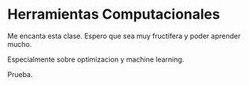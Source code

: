 # Herramientas Computacionales

Me encanta esta clase. Espero que sea muy fructifera y poder  aprender mucho.

Especialmente sobre optimizacion y machine learning.

Prueba.
